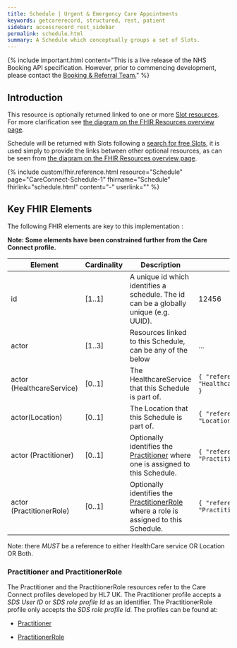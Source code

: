 ```yaml
---
title: Schedule | Urgent & Emergency Care Appointments
keywords: getcarerecord, structured, rest, patient
sidebar: accessrecord_rest_sidebar
permalink: schedule.html
summary: A Schedule which conceptually groups a set of Slots.
---
```


{% include important.html content="This is a live release of the NHS Booking API specification. However, prior to commencing development, please contact the [Booking & Referral Team.](mailto:bookingandreferrals@nhs.net)" %}

## Introduction ##
This resource is optionally returned linked to one or more <a href='slot.html'>Slot resources</a>. For more clarification see <a href='resources_overview.html#urgent--emergency-care-appointments-apis'>the diagram on the FHIR Resources overview page</a>.

Schedule will be returned with Slots following a <a href='search_free_slots.html'>search for free Slots</a>, it is used simply to provide the links between other optional resources, as can be seen from <a href='resources_overview.html#urgent--emergency-care-appointments-apis'>the diagram on the FHIR Resources overview page</a>.

{% include custom/fhir.reference.html resource="Schedule" page="CareConnect-Schedule-1" fhirname="Schedule" fhirlink="schedule.html" content="-" userlink="" %}

## Key FHIR Elements ##

The following FHIR elements are key to this implementation :

**Note: Some elements have been constrained further from the Care Connect profile.** 

| Element | Cardinality | Description | Example(s) |
| --- | --- | --- | --- |
| id | [1..1] | A unique id which identifies a schedule. The id can be a globally unique (e.g. UUID).| 12456 |
| actor | [1..3] | Resources linked to this Schedule, can be any of the below | ... |
| actor (HealthcareService) | [0..1] | The HealthcareService that this Schedule is part of. | `{ "reference": "HealthcareService/1231231234" }` |
|actor(Location)|[0..1]|The Location that this Schedule is part of.|`{ "reference": "Location/1231231234" }`|
| actor (Practitioner) | [0..1] | Optionally identifies the [Practitioner](#practitioner-and-practitionerrole) where one is assigned to this Schedule. | `{ "reference": "Practitioner/1231231234" }` |
| actor (PractitionerRole) | [0..1] | Optionally identifies the [PractitionerRole](#practitioner-and-practitionerrole) where a role is assigned to this Schedule. | `{ "reference": "PractitionerRole/767676767" }` |

Note: there *MUST* be a reference to either HealthCare service OR Location OR Both.

### Practitioner and PractitionerRole ###

The Practitioner and the PractitionerRole resources refer to the Care Connect profiles developed by HL7 UK. 
The Practitioner profile accepts a *SDS User ID* or *SDS role profile Id* as an identifier. The PractitionerRole profile only 
accepts the *SDS role profile Id*.
The profiles can be found at:

- [Practitioner](https://fhir.hl7.org.uk/STU3/StructureDefinition/CareConnect-Practitioner-1)

- [PractitionerRole](https://fhir.hl7.org.uk/STU3/StructureDefinition/CareConnect-PractitionerRole-1)
